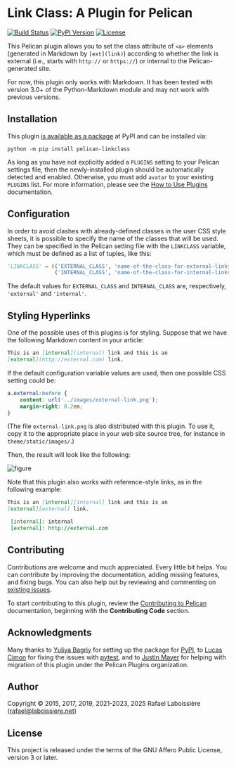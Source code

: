 Link Class: A Plugin for Pelican
================================

[![Build Status](https://img.shields.io/github/actions/workflow/status/pelican-plugins/linkclass/main.yml?branch=main)](https://github.com/pelican-plugins/linkclass/actions)
[![PyPI Version](https://img.shields.io/pypi/v/pelican-linkclass)](https://pypi.org/project/pelican-linkclass/)
[![License](https://img.shields.io/pypi/l/pelican-linkclass?color=blue)](https://www.gnu.org/licenses/agpl-3.0.en.html)

This Pelican plugin allows you to set the class attribute of `<a>` elements (generated in Markdown by `[ext](link)`) according to whether the link is external (i.e., starts with `http://` or `https://`) or internal to the Pelican-generated site.

For now, this plugin only works with Markdown. It has been tested with version 3.0+ of the Python-Markdown module and may not work with previous versions.


Installation
------------

This plugin [is available as a package](https://pypi.org/project/pelican-linkclass/) at PyPI and can be installed via:

```
python -m pip install pelican-linkclass
```

As long as you have not explicitly added a `PLUGINS` setting to your Pelican settings file, then the newly-installed plugin should be automatically detected and enabled. Otherwise, you must add `avatar` to your existing `PLUGINS` list. For more information, please see the [How to Use Plugins](https://docs.getpelican.com/en/latest/plugins.html#how-to-use-plugins) documentation.


Configuration
-------------

In order to avoid clashes with already-defined classes in the user CSS style sheets, it is possible to specify the name of the classes that will be used. They can be specified in the Pelican setting file with the `LINKCLASS` variable, which must be defined as a list of tuples, like this:

```python
'LINKCLASS' = (('EXTERNAL_CLASS', 'name-of-the-class-for-external-links'),
               ('INTERNAL_CLASS', 'name-of-the-class-for-internal-links'))
```

The default values for `EXTERNAL_CLASS` and `INTERNAL_CLASS` are, respectively, `'external'` and `'internal'`.


Styling Hyperlinks
------------------

One of the possible uses of this plugins is for styling. Suppose that we have the following Markdown content in your article:

```markdown
This is an [internal](internal) link and this is an
[external](http://external.com) link.
```

If the default configuration variable values are used, then one possible CSS setting could be:

```css
a.external:before {
    content: url('../images/external-link.png');
    margin-right: 0.2em;
}
```

(The file `external-link.png` is also distributed with this plugin. To use it, copy it to the appropriate place in your web site source tree, for instance in `theme/static/images/`.)

Then, the result will look like the following:

![figure](https://github.com/pelican-plugins/linkclass/raw/main/linkclass-example.png)

Note that this plugin also works with reference-style links, as in the following example:

```markdown
This is an [internal][internal] link and this is an
[external][external] link.

 [internal]: internal
 [external]: http://external.com
```


Contributing
------------

Contributions are welcome and much appreciated. Every little bit helps. You can contribute by improving the documentation, adding missing features, and fixing bugs. You can also help out by reviewing and commenting on [existing issues][].

To start contributing to this plugin, review the [Contributing to Pelican][] documentation, beginning with the **Contributing Code** section.

[existing issues]: https://github.com/pelican-plugins/linkclass/issues
[Contributing to Pelican]: https://docs.getpelican.com/en/latest/contribute.html


Acknowledgments
---------------

Many thanks to [Yuliya Bagriy][] for setting up the package for [PyPI][], to [Lucas Cimon][] for fixing the issues with [pytest][], and to [Justin Mayer][] for helping with migration of this plugin under the Pelican Plugins organization.

[Yuliya Bagriy]: https://github.com/aviskase
[PyPI]: https://pypi.org/
[Lucas Cimon]: https://github.com/Lucas-C
[pytest]: https://pytest.org/
[Justin Mayer]: https://github.com/justinmayer


Author
------

Copyright © 2015, 2017, 2019, 2021-2023, 2025 Rafael Laboissière (<rafael@laboissiere.net>)


License
-------

This project is released under the terms of the GNU Affero Public License, version 3 or later.
